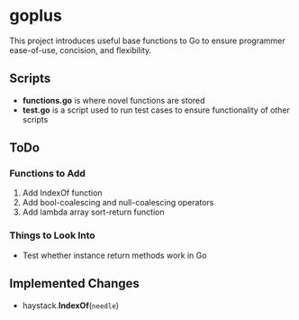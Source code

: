 # goplus
 This project introduces useful base functions to Go to ensure programmer ease-of-use, concision, and flexibility.

 <h2>Scripts</h2>

 * **functions.go** is where novel functions are stored
 * **test.go** is a script used to run test cases to ensure functionality of other scripts

<h2>ToDo</h2>

<h3>Functions to Add</h3>

1. Add IndexOf function
2. Add bool-coalescing and null-coalescing operators
3. Add lambda array sort-return function

<h3>Things to Look Into</h3>

* Test whether instance return methods work in Go

<h2>Implemented Changes</h2>

* haystack.**IndexOf**(`needle`)
